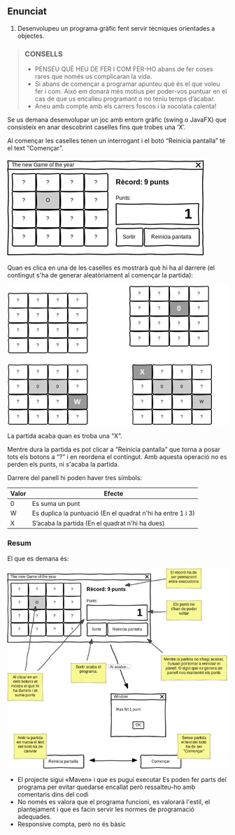 Enunciat
--------------------
1. Desenvolupeu un programa gràfic fent servir tècniques orientades a objectes.

> ### CONSELLS
> * PENSEU QUÈ HEU DE FER I COM FER-HO abans de fer coses rares que només us complicaran la vida.
> * Si abans de començar a programar apunteu què és el que voleu fer i com. Això em donarà més motius per poder-vos puntuar en el cas de que us encalleu programant o no teniu temps d’acabar.
> * Aneu amb compte amb els carrers foscos i la xocolata calenta!

Se us demana desenvolupar un joc amb entorn gràfic (swing o JavaFX) que consisteix en anar descobrint caselles fins que trobes una ‘X’.

Al començar les caselles tenen un interrogant i el botó “Reinicia pantalla” té el text “Començar”.

![pantalla inicial](images/game3.png)

Quan es clica en una de les caselles es mostrarà què hi ha al darrere (el contingut s'ha de generar aleatòriament al començar la partida):

![pantalla inicial](images/game2.png)

La partida acaba quan es troba una “X”. 

Mentre dura la partida es pot clicar a “Reinicia pantalla” que torna a posar tots els botons a “?” i en reordena el contingut. Amb aquesta operació no es perden els punts, ni s'acaba la partida.

Darrere del panell hi poden haver tres símbols:

| Valor | Efecte |
|-------|--------|
| 0     | Es suma un punt |
| W     | Es duplica la puntuació (En el quadrat n'hi ha entre 1 i 3) |
| X     | S’acaba la partida (En el quadrat n'hi ha dues) |

### Resum

El que es demana és: 

![gameof](images/game.png)


* El  projecte sigui «Maven» i que es pugui executar
Es poden fer parts del programa per evitar quedar­se encallat però ressalteu-ho amb comentaris dins del codi
* No només es valora que el programa funcioni, es valorarà l'estil, el plantejament  i que es facin servir les normes de programació adequades.
* Responsive compta, però no és bàsic
